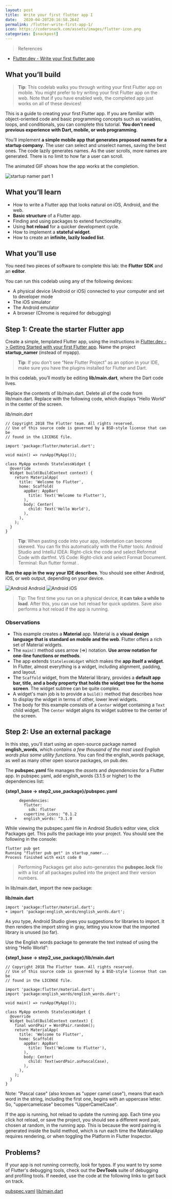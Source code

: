 ```yaml
---
layout: post
title:  Write your first flutter app I
date:   2020-04-20T20:16:58.264Z
permalink: /flutter-write-first-app-1/
icon: https://codersnack.com/assets/images/flutter-icon.png
categories: [snackpost]
---
```


> References

- [Flutter.dev - Write your first flutter app](https://flutter.dev/docs/get-started/codelab)


## What you’ll build
> **Tip**: This codelab walks you through writing your first Flutter app on mobile. You might prefer to try writing your first Flutter app on the web. Note that if you have enabled web, the completed app just works on all of these devices!

This is a guide to creating your first Flutter app. If you are familiar with object-oriented code and basic programming concepts such as variables, loops, and conditionals, you can complete this tutorial. **You don’t need previous experience with Dart, mobile, or web programming**.

You’ll implement **a simple mobile app that generates proposed names for a startup company**. The user can select and unselect names, saving the best ones. The code lazily generates names. As the user scrolls, more names are generated. There is no limit to how far a user can scroll.

The animated GIF shows how the app works at the completion.

![startup namer part 1](https://codersnack.com/assets/images/startup-namer-part-1-flutter.gif)


## What you’ll learn
- How to write a Flutter app that looks natural on iOS, Android, and the web.
- **Basic structure** of a Flutter app.
- Finding and using packages to extend functionality.
- Using **hot reload** for a quicker development cycle.
- How to implement a **stateful widget**.
- How to create an **infinite, lazily loaded list**.

## What you'll use
You need two pieces of software to complete this lab: the **Flutter SDK** and an **editor**.

You can run this codelab using any of the following devices:

- A physical device (Android or iOS) connected to your computer and set to developer mode
- The iOS simulator
- The Android emulator
- A browser (Chrome is required for debugging)

## Step 1: Create the starter Flutter app
Create a simple, templated Flutter app, using the instructions in [Flutter.dev -> Getting Started with your first Flutter app](https://flutter.dev/docs/get-started/test-drive?tab=terminal#create-app). Name the project **startup_namer** (instead of myapp).

 > **Tip**: If you don’t see “New Flutter Project” as an option in your IDE, make sure you have the plugins installed for Flutter and Dart.

In this codelab, you’ll mostly be editing **lib/main.dart**, where the Dart code lives.

Replace the contents of lib/main.dart. Delete all of the code from lib/main.dart. Replace with the following code, which displays "Hello World" in the center of the screen.

*lib/main.dart*

```
// Copyright 2018 The Flutter team. All rights reserved.
// Use of this source code is governed by a BSD-style license that can be
// found in the LICENSE file.

import 'package:flutter/material.dart';

void main() => runApp(MyApp());

class MyApp extends StatelessWidget {
  @override
  Widget build(BuildContext context) {
    return MaterialApp(
      title: 'Welcome to Flutter',
      home: Scaffold(
        appBar: AppBar(
          title: Text('Welcome to Flutter'),
        ),
        body: Center(
          child: Text('Hello World'),
        ),
      ),
    );
  }
}
```
> **Tip**: When pasting code into your app, indentation can become skewed. You can fix this automatically with the Flutter tools:
> Android Studio and IntelliJ IDEA: Right-click the code and select Reformat Code with dartfmt.
> VS Code: Right-click and select Format Document.
> Terminal: Run flutter format <filename>.

**Run the app in the way your IDE describes**. You should see either Android, iOS, or web output, depending on your device.

![Android](https://codersnack.com/assets/images/flutter-first-app-android.png)
Android
![Android](https://codersnack.com/assets/images/flutter-first-app-ios.png)
iOS

> Tip: The first time you run on a physical device, **it can take a while to load**. After this, you can use hot reload for quick updates. Save also performs a hot reload if the app is running.

### Observations
- This example creates a **Material** app. Material is a **visual design language that is standard on mobile and the web**. Flutter offers a rich set of Material widgets.
- The ```main()``` method uses arrow (=>) notation. **Use arrow notation for one-line functions or methods**.
- The app extends ```StatelessWidget``` which makes the **app itself a widget**. In Flutter, almost everything is a widget, including alignment, padding, and layout.
- The ```Scaffold``` widget, from the Material library, provides a **default app bar, title, and a body property that holds the widget tree for the home screen**. The widget subtree can be quite complex.
- A widget's main job is to provide a ```build()``` method that describes how to display the widget in terms of other, lower level widgets.
- The body for this example consists of a ```Center``` widget containing a ```Text``` child widget. The ```Center``` widget aligns its widget subtree to the center of the screen.

## Step 2: Use an external package
In this step, you’ll start using an open-source package named **english_words**, which *contains a few thousand of the most used English words plus some utility functions*. You can find the english_words package, as well as many other open source packages, on pub.dev.

The **pubspec.yaml** file manages the *assets* and *dependencies* for a Flutter app. In pubspec.yaml, add english_words (3.1.5 or higher) to the dependencies list:

**{step1_base → step2_use_package}/pubspec.yaml**
```
	  dependencies:
	    flutter:
	      sdk: flutter
	    cupertino_icons: ^0.1.2
	+   english_words: ^3.1.0
```
While viewing the pubspec.yaml file in Android Studio’s editor view, click Packages get. This pulls the package into your project. You should see the following in the console:

```
flutter pub get
Running "flutter pub get" in startup_namer...
Process finished with exit code 0
```
> Performing Packages get also auto-generates the **pubspec.lock** file with a list of all packages pulled into the project and their version numbers.

In lib/main.dart, import the new package:

**lib/main.dart**

```
import 'package:flutter/material.dart';
+ import 'package:english_words/english_words.dart';
```
As you type, Android Studio gives you suggestions for libraries to import. It then renders the import string in gray, letting you know that the imported library is unused (so far).

Use the English words package to generate the text instead of using the string “Hello World”:

**{step1_base → step2_use_package}/lib/main.dart**
```
// Copyright 2018 The Flutter team. All rights reserved.
// Use of this source code is governed by a BSD-style license that can be
// found in the LICENSE file.

import 'package:flutter/material.dart';
import 'package:english_words/english_words.dart';

void main() => runApp(MyApp());

class MyApp extends StatelessWidget {
  @override
  Widget build(BuildContext context) {
    final wordPair = WordPair.random();
    return MaterialApp(
      title: 'Welcome to Flutter',
      home: Scaffold(
        appBar: AppBar(
          title: Text('Welcome to Flutter'),
        ),
        body: Center(
          child: Text(wordPair.asPascalCase),
        ),
      ),
    );
  }
}
```
 Note: "Pascal case" (also known as "upper camel case"), means that each word in the string, including the first one, begins with an uppercase letter. So, "uppercamelcase" becomes "UpperCamelCase".

If the app is running, hot reload to update the running app. Each time you click hot reload, or save the project, you should see a different word pair, chosen at random, in the running app. This is because the word pairing is generated inside the build method, which is run each time the MaterialApp requires rendering, or when toggling the Platform in Flutter Inspector.

## Problems?
If your app is not running correctly, look for typos. If you want to try some of Flutter's debugging tools, check out the **DevTools** suite of debugging and profiling tools. If needed, use the code at the following links to get back on track.

[pubspec.yaml](https://raw.githubusercontent.com/flutter/codelabs/master/startup_namer/step2_use_package/pubspec.yaml)
[lib/main.dart](https://raw.githubusercontent.com/flutter/codelabs/master/startup_namer/step2_use_package/lib/main.dart)





